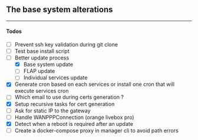 ## The base system alterations

---

#### Todos

-   [ ] Prevent ssh key validation during git clone
-   [ ] Test base install script
-   [ ] Better update process
    -   [x] Base system update
    -   [ ] FLAP update
    -   [ ] Individual services update
-   [x] Generate cron based on each services or install one cron that will execute services cron
-   [ ] Which email to use during certs generation ?
-   [x] Setup recursive tasks for cert generation
-   [ ] Ask for static IP to the gateway
-   [ ] Handle WANPPPConnection (orange livebox pro)
-   [x] Detect when a reboot is required after an update
-   [ ] Create a docker-compose proxy in manager cli to avoid path errors

